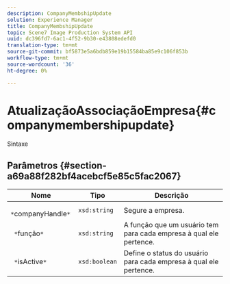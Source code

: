 ```yaml
---
description: CompanyMembshipUpdate
solution: Experience Manager
title: CompanyMembshipUpdate
topic: Scene7 Image Production System API
uuid: dc396fd7-6ac1-4f52-9b30-e43808edefd0
translation-type: tm+mt
source-git-commit: bf5873e5a6bdb859e19b15584ba85e9c106f853b
workflow-type: tm+mt
source-wordcount: '36'
ht-degree: 0%

---
```



# AtualizaçãoAssociaçãoEmpresa{#companymembershipupdate}

Sintaxe

## Parâmetros {#section-a69a88f282bf4acebcf5e85c5fac2067}

| Nome | Tipo | Descrição |
|---|---|---|
| ` *`companyHandle`*` | `xsd:string` | Segure a empresa. |
| ` *`função`*` | `xsd:string` | A função que um usuário tem para cada empresa à qual ele pertence. |
| ` *`isActive`*` | `xsd:boolean` | Define o status do usuário para cada empresa à qual ele pertence. |

